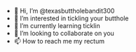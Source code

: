 - 👋 Hi, I’m @texasbuttholebandit300
- 👀 I’m interested in tickling your butthole
- 🌱 I’m currently learning ticklin
- 💞️ I’m looking to collaborate on you
- 📫 How to reach me my rectum

<!---
texasbuttholebandit300/texasbuttholebandit300 is a ✨ special ✨ repository because its `README.md` (this file) appears on your GitHub profile.
You can click the Preview link to take a look at your changes.
--->
